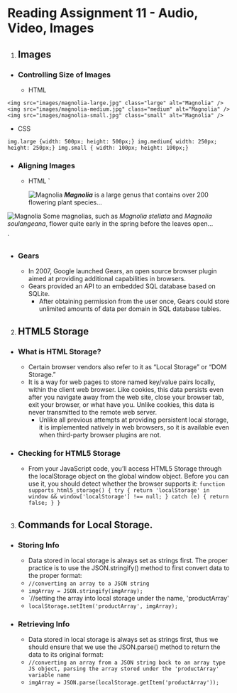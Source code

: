 # **Reading Assignment 11 - Audio, Video, Images**

1. ## Images
  + ### Controlling Size of Images
    + HTML 
    
`<img src="images/magnolia-large.jpg"
 class="large" alt="Magnolia" />
<img src="images/magnolia-medium.jpg"
 class="medium" alt="Magnolia" />
<img src="images/magnolia-small.jpg"
 class="small" alt="Magnolia" />`
 
   + CSS
   
`img.large {width: 500px;
height: 500px;}
img.medium{
width: 250px;
height: 250px;}
img.small {
width: 100px;
height: 100px;}`
      
  + ### Aligning Images
    + HTML
 `<p><img src="images/magnolia-medium.jpg"
 alt="Magnolia" class="align-left medium" />
 <b><i>Magnolia</i></b> is a large genus that
 contains over 200 flowering plant species...</p>
<p><img src="images/magnolia-medium.jpg"
 alt="Magnolia" class="align-right medium" />
Some magnolias, such as <i>Magnolia stellata</i>
 and <i>Magnolia soulangeana</i>, flower quite
 early in the spring before the leaves open...</p>`
 
 + ### Gears
    + In 2007, Google launched Gears, an open source browser plugin aimed at providing additional capabilities in browsers. 
    + Gears provided an API to an embedded SQL database based on SQLite. 
      + After obtaining permission from the user once, Gears could store unlimited amounts of data per domain in SQL database tables.

2. ## HTML5 Storage
  + ### What is HTML Storage?
    + Certain browser vendors also refer to it as “Local Storage” or “DOM Storage.”
    + It is a way for web pages to store named key/value pairs locally, within the client web browser. Like cookies, this data persists even after you navigate away from the web site, close your browser tab, exit your browser, or what have you. Unlike cookies, this data is never transmitted to the remote web server. 
      + Unlike all previous attempts at providing persistent local storage, it is implemented natively in web browsers, so it is available even when third-party browser plugins are not.

+ ### Checking for HTML5 Storage 
    + From your JavaScript code, you’ll access HTML5 Storage through the localStorage object on the global window object. Before you can use it, you should detect whether the browser supports it:
`function supports_html5_storage() {
  try {
    return 'localStorage' in window && window['localStorage'] !== null;
  } catch (e) {
    return false;
  }
}`

3. ## Commands for Local Storage.
  + ### Storing Info
    + Data stored in local storage is always set as strings first. The proper practice is to use the JSON.stringify() method to first convert data to the proper format:
    + `//converting an array to a JSON string`
    + `imgArray = JSON.stringify(imgArray);`
    + `//setting the array into local storage under the name, 'productArray'
    + `localStorage.setItem('productArray', imgArray);`
    
  + ### Retrieving Info
    + Data stored in local storage is always set as strings first, thus we should ensure that we use the JSON.parse() method to return the data to its original format:
    + `//converting an array from a JSON string back to an array type JS object, parsing the array stored under the 'productArray' variable name`
    + `imgArray = JSON.parse(localStorage.getItem('productArray'));`
